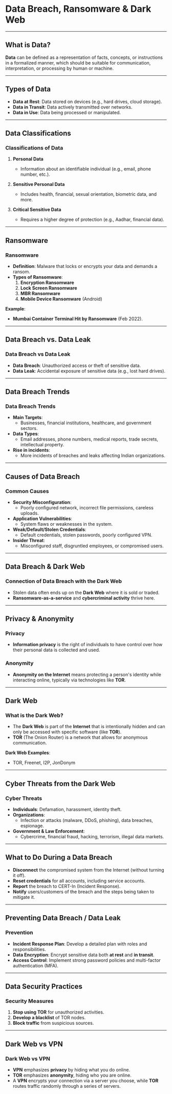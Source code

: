 # **Data Breach, Ransomware & Dark Web**

---

## **What is Data?**
**Data** can be defined as a representation of facts, concepts, or instructions in a formalized manner, which should be suitable for communication, interpretation, or processing by human or machine.

---

## **Types of Data**
- **Data at Rest**: Data stored on devices (e.g., hard drives, cloud storage).
- **Data in Transit**: Data actively transmitted over networks.
- **Data in Use**: Data being processed or manipulated.

---

## **Data Classifications**
### **Classifications of Data**
1. **Personal Data**  
   - Information about an identifiable individual (e.g., email, phone number, etc.).
  
2. **Sensitive Personal Data**  
   - Includes health, financial, sexual orientation, biometric data, and more.
  
3. **Critical Sensitive Data**  
   - Requires a higher degree of protection (e.g., Aadhar, financial data).

---

## **Ransomware**
### **Ransomware**
- **Definition**: Malware that locks or encrypts your data and demands a ransom.
- **Types of Ransomware**:
  1. **Encryption Ransomware**
  2. **Lock Screen Ransomware**
  3. **MBR Ransomware**
  4. **Mobile Device Ransomware** (Android)

**Example**:  
- **Mumbai Container Terminal Hit by Ransomware** (Feb 2022).

---

## **Data Breach vs. Data Leak**
### **Data Breach** vs **Data Leak**
- **Data Breach**: Unauthorized access or theft of sensitive data.
- **Data Leak**: Accidental exposure of sensitive data (e.g., lost hard drives).

---

## **Data Breach Trends**
### **Data Breach Trends**
- **Main Targets**:  
   - Businesses, financial institutions, healthcare, and government sectors.
- **Data Types**:  
   - Email addresses, phone numbers, medical reports, trade secrets, intellectual property.
- **Rise in incidents**:  
   - More incidents of breaches and leaks affecting Indian organizations.

---

## **Causes of Data Breach**
### **Common Causes**
- **Security Misconfiguration**:  
   - Poorly configured network, incorrect file permissions, careless uploads.
- **Application Vulnerabilities**:  
   - System flaws or weaknesses in the system.
- **Weak/Default/Stolen Credentials**:  
   - Default credentials, stolen passwords, poorly configured VPN.
- **Insider Threat**:  
   - Misconfigured staff, disgruntled employees, or compromised users.

---

## **Data Breach & Dark Web**
### **Connection of Data Breach with the Dark Web**
- Stolen data often ends up on the **Dark Web** where it is sold or traded.
- **Ransomware-as-a-service** and **cybercriminal activity** thrive here.

---

## **Privacy & Anonymity**
### **Privacy**
- **Information privacy** is the right of individuals to have control over how their personal data is collected and used.
  
### **Anonymity**
- **Anonymity on the Internet** means protecting a person's identity while interacting online, typically via technologies like **TOR**.

---

## **Dark Web**
### **What is the Dark Web?**
- The **Dark Web** is part of the **Internet** that is intentionally hidden and can only be accessed with specific software (like **TOR**).
- **TOR** (The Onion Router) is a network that allows for anonymous communication.

**Dark Web Examples**:  
  - TOR, Freenet, I2P, JonDonym

---

## **Cyber Threats from the Dark Web**
### **Cyber Threats**
- **Individuals**: Defamation, harassment, identity theft.
- **Organizations**:  
  - Infection or attacks (malware, DDoS, phishing), data breaches, espionage.
- **Government & Law Enforcement**:  
  - Cybercrime, financial fraud, hacking, terrorism, illegal data markets.

---

## **What to Do During a Data Breach**
- **Disconnect** the compromised system from the Internet (without turning it off).
- **Reset credentials** for all accounts, including service accounts.
- **Report** the breach to CERT-In (Incident Response).
- **Notify** users/customers of the breach and the steps being taken to mitigate it.

---

## **Preventing Data Breach / Data Leak**
### **Prevention**
- **Incident Response Plan**: Develop a detailed plan with roles and responsibilities.
- **Data Encryption**: Encrypt sensitive data both **at rest** and **in transit**.
- **Access Control**: Implement strong password policies and multi-factor authentication (MFA).

---

## **Data Security Practices**
### **Security Measures**
1. **Stop using TOR** for unauthorized activities.
2. **Develop a blacklist** of TOR nodes.
3. **Block traffic** from suspicious sources.

---

## **Dark Web vs VPN**
### **Dark Web vs VPN**
- **VPN** emphasizes **privacy** by hiding what you do online.
- **TOR** emphasizes **anonymity**, hiding who you are online.
- A **VPN** encrypts your connection via a server you choose, while **TOR** routes traffic randomly through a series of servers.
